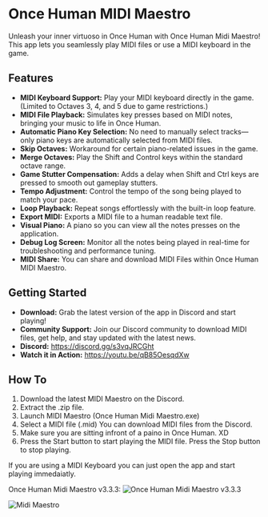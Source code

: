 ﻿# Once Human MIDI Maestro

Unleash your inner virtuoso in Once Human with Once Human Midi Maestro!  
This app lets you seamlessly play MIDI files or use a MIDI keyboard in the game.

## Features

- **MIDI Keyboard Support:** Play your MIDI keyboard directly in the game. (Limited to Octaves 3, 4, and 5 due to game restrictions.)
- **MIDI File Playback:** Simulates key presses based on MIDI notes, bringing your music to life in Once Human.
- **Automatic Piano Key Selection:** No need to manually select tracks—only piano keys are automatically selected from MIDI files.
- **Skip Octaves:** Workaround for certain piano-related issues in the game.
- **Merge Octaves:** Play the Shift and Control keys within the standard octave range.
- **Game Stutter Compensation:** Adds a delay when Shift and Ctrl keys are pressed to smooth out gameplay stutters.
- **Tempo Adjustment:** Control the tempo of the song being played to match your pace.
- **Loop Playback:** Repeat songs effortlessly with the built-in loop feature.
- **Export MIDI:** Exports a MIDI file to a human readable text file.
- **Visual Piano:** A piano so you can view all the notes presses on the application.
- **Debug Log Screen:** Monitor all the notes being played in real-time for troubleshooting and performance tuning.
- **MIDI Share:** You can share and download MIDI Files within Once Human MIDI Maestro.

## Getting Started

- **Download:** Grab the latest version of the app in Discord and start playing!
- **Community Support:** Join our Discord community to download MIDI files, get help, and stay updated with the latest news.
- **Discord:** https://discord.gg/s3vqJRCGht
- **Watch it in Action:** https://youtu.be/qB85OesqdXw

## How To

1. Download the latest MIDI Maestro on the Discord.
2. Extract the .zip file.
3. Launch MIDI Maestro (Once Human Midi Maestro.exe)
4. Select a MIDI file (.mid) You can download MIDI files from the Discord.
5. Make sure you are sitting infront of a paino in Once Human. XD
6. Press the Start button to start playing the MIDI file. Press the Stop button to stop playing.

If you are using a MIDI Keyboard you can just open the app and start playing immedaiatly.

Once Human Midi Maestro v3.3.3:
![Once Human Midi Maestro v3.3.3](https://i.imgur.com/PcIKRMv.png)

![Midi Maestro](https://cdn.discordapp.com/attachments/1270300960710856765/1275070246147063818/Midi_Mistro_banner.png?ex=66c48d34&is=66c33bb4&hm=cbd73633c3705ef159ca9e1d7c7f0d1db5930d0f1cbef51e015463413340d86e&)
